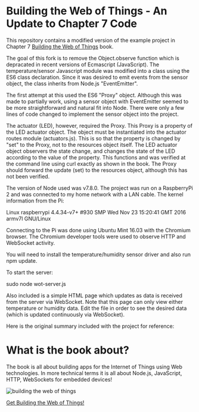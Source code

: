 # Building the Web of Things - An Update to Chapter 7 Code
This repository contains a modified version of the example project in Chapter 7 [Building the Web of Things](http://book.webofthings.io) book.

The goal of this fork is to remove the Object.observe function which is depracated in recent versions of Ecmascript (JavaScript).
The temperature/sensor Javascript module was modified into a class using the ES6 class declaration.
Since it was desired to emit events from the sensor object, the class inherits from Node.js "EventEmitter".

The first attempt at this used the ES6 "Proxy" object.  Although this was made to partially work, using a sensor object with EventEmitter seemed to be more straightforward and natural fit into Node.  There were only a few lines of code changed to implement the sensor object into the project.

The actuator (LED), however, required the Proxy.  This Proxy is a property of the LED actuator object.  The object must be instantiated into the actuator routes module (actuators.js).  This is so that the property is changed by "set" to the Proxy, not to the resources object itself.  The LED actuator object observers the state change, and changes the state of the LED according to the value of the property.  This functions and was verified at the command line using curl exactly as shown in the book.  The Proxy should forward the update (set) to the resources object, although this has not been verified.

The version of Node used was v7.8.0.  The project was run on a RaspberryPi 2 and was connected to my home network with a LAN cable.  The kernel information from the Pi:

Linux raspberrypi 4.4.34-v7+ #930 SMP Wed Nov 23 15:20:41 GMT 2016 armv7l GNU/Linux

Connecting to the Pi was done using Ubuntu Mint 16.03 with the Chromium browser.  The Chromium developer tools were used to observe HTTP and WebSocket activity.

You will need to install the temperature/humidity sensor driver and also run npm update.

To start the server:

sudo node wot-server.js

Also included is a simple HTML page which updates as data is received
from the server via WebSocket.  Note that this page can only view either temperature or humidity data.  Edit the file in order to see the desired data (which is updated continuously via WebSocket).

Here is the original summary included with the project for reference:

# What is the book about?
The book is all about building apps for the Internet of Things using Web technologies. 
In more technical terms it is all about Node.js, JavaScript, HTTP, WebSockets for embedded devices!

![building the web of things](https://raw.githubusercontent.com/webofthings/webofthings.js/master/docs/building-the-web-of-things.png)
 
 [Get Building the Web of Things!](http://book.webofthings.io)
